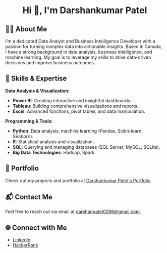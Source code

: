 # <h1 align="center">Hi 👋, I'm Darshankumar Patel</h1>

## 👨‍💻 About Me

I’m a dedicated Data Analyst and Business Intelligence Developer with a passion for turning complex data into actionable insights. Based in Canada, I have a strong background in data analysis, business intelligence, and machine learning. My goal is to leverage my skills to drive data-driven decisions and improve business outcomes.

## 🌟 Skills & Expertise

**Data Analysis & Visualization:**
- **Power BI**: Creating interactive and insightful dashboards.
- **Tableau**: Building comprehensive visualizations and reports.
- **Excel**: Advanced functions, pivot tables, and data manipulation.

**Programming & Tools:**
- **Python**: Data analysis, machine learning (Pandas, Scikit-learn, Seaborn).
- **R**: Statistical analysis and visualization.
- **SQL**: Querying and managing databases (SQL Server, MySQL, SQLite).
- **Big Data Technologies**: Hadoop, Spark.

## 🚀 Portfolio

Check out my projects and portfolio at [Darshankumar Patel's Portfolio](https://darshankumarpatel02.github.io/Porfolio_Site/).

## 📬 Contact Me

Feel free to reach out via email at [darshanpatel0298@gmail.com](mailto:darshanpatel0298@gmail.com).

## 🌐 Connect with Me

- [LinkedIn](https://linkedin.com/in/patel-darshankumar)
- [HackerRank](https://www.hackerrank.com/darshanpatel3103)
